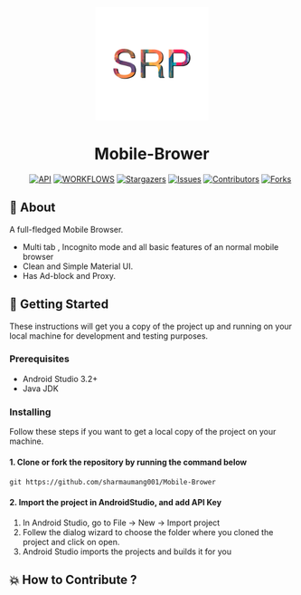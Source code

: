 <p align="center">
    <a>
    <img src="app/src/main/ic_launcher-playstore.png" width="200" height="200"/>
    </a>
    <h1 align="center">Mobile-Brower</h1>
</p>

    
&nbsp;&nbsp;&nbsp;&nbsp;&nbsp;&nbsp;&nbsp;&nbsp;
[![API](https://img.shields.io/badge/API-21%2B-yellow?style=for-the-badge)](https://android-arsenal.com/api?level=21)
[![WORKFLOWS](https://img.shields.io/badge/Android%20CI-passing-green?style=for-the-badge)](https://github.com/sharmaumang001/Mobile-Brower/actions)
[![Stargazers](https://img.shields.io/github/stars/thinktocode/COVID-19-Tracker?style=for-the-badge)](https://github.com/sharmaumang001/Mobile-Brower/stargazers)
[![Issues](https://img.shields.io/github/issues/thinktocode/COVID-19-Tracker?style=for-the-badge)](https://github.com/sharmaumang001/Mobile-Brower/issues)
[![Contributors](https://img.shields.io/github/contributors/thinktocode/COVID-19-Tracker?style=for-the-badge)](https://img.shields.io/github/contributors/sharmaumang001/Mobile-Brower)
[![Forks](https://img.shields.io/github/forks/sharmaumang001/Mobile-Brower?style=for-the-badge)](https://github.com/sharmaumang001/Mobile-Brower/network/members)

## 🌟 About
A full-fledged Mobile Browser.
- Multi tab , Incognito mode and all basic features of an normal mobile browser
- Clean and Simple Material UI.
- Has Ad-block and Proxy.

## 🚀 Getting Started
These instructions will get you a copy of the project up and running on your local machine for development and testing purposes.

### Prerequisites
*   Android Studio 3.2+
*   Java JDK

### Installing
Follow these steps if you want to get a local copy of the project on your machine.

#### 1. Clone or fork the repository by running the command below	
```
git https://github.com/sharmaumang001/Mobile-Brower
```

#### 2. Import the project in AndroidStudio, and add API Key
1.  In Android Studio, go to File -> New -> Import project
2.  Follew the dialog wizard to choose the folder where you cloned the project and click on open.
3.  Android Studio imports the projects and builds it for you


## 💥 How to Contribute ?
